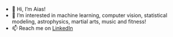 - 👋 Hi, I’m Aias!
- 👀 I’m interested in machine learning, computer vision, statistical modeling, astrophysics, martial arts, music and fitness!
- 📫 Reach me on [LinkedIn](www.linkedin.com/in/sherniiazov)


<!---
sherniia/sherniia is a ✨ special ✨ repository because its `README.md` (this file) appears on your GitHub profile.
You can click the Preview link to take a look at your changes.
--->
